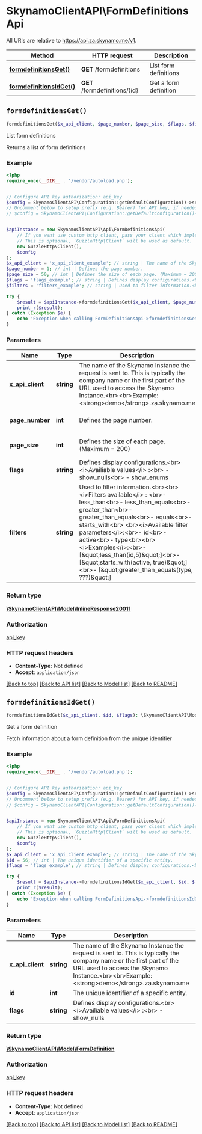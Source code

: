 # SkynamoClientAPI\FormDefinitionsApi

All URIs are relative to https://api.za.skynamo.me/v1.

Method | HTTP request | Description
------------- | ------------- | -------------
[**formdefinitionsGet()**](FormDefinitionsApi.md#formdefinitionsGet) | **GET** /formdefinitions | List form definitions
[**formdefinitionsIdGet()**](FormDefinitionsApi.md#formdefinitionsIdGet) | **GET** /formdefinitions/{id} | Get a form definition


## `formdefinitionsGet()`

```php
formdefinitionsGet($x_api_client, $page_number, $page_size, $flags, $filters): \SkynamoClientAPI\Model\InlineResponse20011
```

List form definitions

Returns a list of form definitions

### Example

```php
<?php
require_once(__DIR__ . '/vendor/autoload.php');


// Configure API key authorization: api_key
$config = SkynamoClientAPI\Configuration::getDefaultConfiguration()->setApiKey('x-api-key', 'YOUR_API_KEY');
// Uncomment below to setup prefix (e.g. Bearer) for API key, if needed
// $config = SkynamoClientAPI\Configuration::getDefaultConfiguration()->setApiKeyPrefix('x-api-key', 'Bearer');


$apiInstance = new SkynamoClientAPI\Api\FormDefinitionsApi(
    // If you want use custom http client, pass your client which implements `GuzzleHttp\ClientInterface`.
    // This is optional, `GuzzleHttp\Client` will be used as default.
    new GuzzleHttp\Client(),
    $config
);
$x_api_client = 'x_api_client_example'; // string | The name of the Skynamo Instance the request is sent to. This is typically the company name or the first part of the URL used to access the Skynamo Instance.<br><br>Example: <strong>demo</strong>.za.skynamo.me
$page_number = 1; // int | Defines the page number.
$page_size = 50; // int | Defines the size of each page. (Maximum = 200)
$flags = 'flags_example'; // string | Defines display configurations.<br><i>Availiable values</i> :<br> - show_nulls<br> - show_enums
$filters = 'filters_example'; // string | Used to filter information.<br><br><i>Filters available</i> : <br>- less_than<br>- less_than_equals<br>-  greater_than<br>- greater_than_equals<br>- equals<br>- starts_with<br> <br><i>Available filter parameters</i>:<br>- id<br>- active<br>- type<br><br><i>Examples</i>:<br>- [\"less_than(id,5)\"]<br>- [\"starts_with(active, true)\"]<br>- [\"greater_than_equals(type, ???)\"]

try {
    $result = $apiInstance->formdefinitionsGet($x_api_client, $page_number, $page_size, $flags, $filters);
    print_r($result);
} catch (Exception $e) {
    echo 'Exception when calling FormDefinitionsApi->formdefinitionsGet: ', $e->getMessage(), PHP_EOL;
}
```

### Parameters

Name | Type | Description  | Notes
------------- | ------------- | ------------- | -------------
 **x_api_client** | **string**| The name of the Skynamo Instance the request is sent to. This is typically the company name or the first part of the URL used to access the Skynamo Instance.&lt;br&gt;&lt;br&gt;Example: &lt;strong&gt;demo&lt;/strong&gt;.za.skynamo.me |
 **page_number** | **int**| Defines the page number. | [optional] [default to 1]
 **page_size** | **int**| Defines the size of each page. (Maximum &#x3D; 200) | [optional] [default to 50]
 **flags** | **string**| Defines display configurations.&lt;br&gt;&lt;i&gt;Availiable values&lt;/i&gt; :&lt;br&gt; - show_nulls&lt;br&gt; - show_enums | [optional]
 **filters** | **string**| Used to filter information.&lt;br&gt;&lt;br&gt;&lt;i&gt;Filters available&lt;/i&gt; : &lt;br&gt;- less_than&lt;br&gt;- less_than_equals&lt;br&gt;-  greater_than&lt;br&gt;- greater_than_equals&lt;br&gt;- equals&lt;br&gt;- starts_with&lt;br&gt; &lt;br&gt;&lt;i&gt;Available filter parameters&lt;/i&gt;:&lt;br&gt;- id&lt;br&gt;- active&lt;br&gt;- type&lt;br&gt;&lt;br&gt;&lt;i&gt;Examples&lt;/i&gt;:&lt;br&gt;- [\&quot;less_than(id,5)\&quot;]&lt;br&gt;- [\&quot;starts_with(active, true)\&quot;]&lt;br&gt;- [\&quot;greater_than_equals(type, ???)\&quot;] | [optional]

### Return type

[**\SkynamoClientAPI\Model\InlineResponse20011**](../Model/InlineResponse20011.md)

### Authorization

[api_key](../../README.md#api_key)

### HTTP request headers

- **Content-Type**: Not defined
- **Accept**: `application/json`

[[Back to top]](#) [[Back to API list]](../../README.md#endpoints)
[[Back to Model list]](../../README.md#models)
[[Back to README]](../../README.md)

## `formdefinitionsIdGet()`

```php
formdefinitionsIdGet($x_api_client, $id, $flags): \SkynamoClientAPI\Model\FormDefinition
```

Get a form definition

Fetch information about a form definition from the unique identifier

### Example

```php
<?php
require_once(__DIR__ . '/vendor/autoload.php');


// Configure API key authorization: api_key
$config = SkynamoClientAPI\Configuration::getDefaultConfiguration()->setApiKey('x-api-key', 'YOUR_API_KEY');
// Uncomment below to setup prefix (e.g. Bearer) for API key, if needed
// $config = SkynamoClientAPI\Configuration::getDefaultConfiguration()->setApiKeyPrefix('x-api-key', 'Bearer');


$apiInstance = new SkynamoClientAPI\Api\FormDefinitionsApi(
    // If you want use custom http client, pass your client which implements `GuzzleHttp\ClientInterface`.
    // This is optional, `GuzzleHttp\Client` will be used as default.
    new GuzzleHttp\Client(),
    $config
);
$x_api_client = 'x_api_client_example'; // string | The name of the Skynamo Instance the request is sent to. This is typically the company name or the first part of the URL used to access the Skynamo Instance.<br><br>Example: <strong>demo</strong>.za.skynamo.me
$id = 56; // int | The unique identifier of a specific entity.
$flags = 'flags_example'; // string | Defines display configurations.<br><i>Availiable values</i> :<br> - show_nulls

try {
    $result = $apiInstance->formdefinitionsIdGet($x_api_client, $id, $flags);
    print_r($result);
} catch (Exception $e) {
    echo 'Exception when calling FormDefinitionsApi->formdefinitionsIdGet: ', $e->getMessage(), PHP_EOL;
}
```

### Parameters

Name | Type | Description  | Notes
------------- | ------------- | ------------- | -------------
 **x_api_client** | **string**| The name of the Skynamo Instance the request is sent to. This is typically the company name or the first part of the URL used to access the Skynamo Instance.&lt;br&gt;&lt;br&gt;Example: &lt;strong&gt;demo&lt;/strong&gt;.za.skynamo.me |
 **id** | **int**| The unique identifier of a specific entity. |
 **flags** | **string**| Defines display configurations.&lt;br&gt;&lt;i&gt;Availiable values&lt;/i&gt; :&lt;br&gt; - show_nulls | [optional]

### Return type

[**\SkynamoClientAPI\Model\FormDefinition**](../Model/FormDefinition.md)

### Authorization

[api_key](../../README.md#api_key)

### HTTP request headers

- **Content-Type**: Not defined
- **Accept**: `application/json`

[[Back to top]](#) [[Back to API list]](../../README.md#endpoints)
[[Back to Model list]](../../README.md#models)
[[Back to README]](../../README.md)
